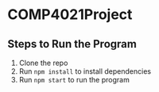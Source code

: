 # COMP4021Project

## Steps to Run the Program

1. Clone the repo
2. Run `npm install` to install dependencies
3. Run `npm start` to run the program
